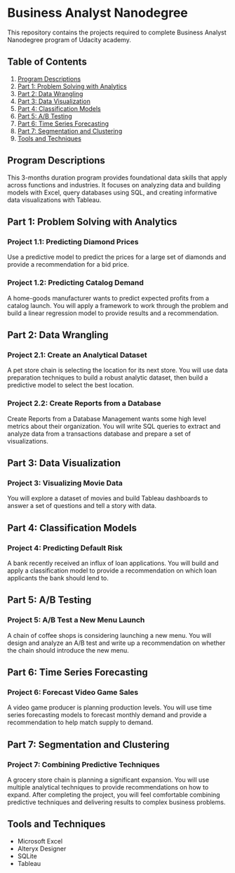# Business Analyst Nanodegree
This repository contains the projects required to complete Business Analyst Nanodegree program of Udacity academy.

## Table of Contents
1. [Program Descriptions](#des)
2. [Part 1: Problem Solving with Analytics](#p1)
3. [Part 2: Data Wrangling](#p2)
4. [Part 3: Data Visualization](#p3)
5. [Part 4: Classification Models](#p4)
6. [Part 5: A/B Testing](#p5)
7. [Part 6: Time Series Forecasting](#p6)
8. [Part 7: Segmentation and Clustering](#p7)
9. [Tools and Techniques](#tools)

## Program Descriptions<a name="des"></a>
This 3-months duration program provides foundational data skills that apply across 
functions and industries. It focuses on analyzing data and 
building models with Excel, query databases using SQL, 
and creating informative data visualizations with Tableau. 

## Part 1: Problem Solving with Analytics<a name="p1"></a>

### Project 1.1: Predicting Diamond Prices
Use a predictive model to predict the prices for a large set 
of diamonds and provide a recommendation for a bid price.

### Project 1.2: Predicting Catalog Demand
A home-goods manufacturer wants to predict expected profits from a catalog launch. 
You will apply a framework to work through the problem and build a 
linear regression model to provide results and a recommendation.

## Part 2: Data Wrangling<a name="p2"></a>

### Project 2.1: Create an Analytical Dataset
A pet store chain is selecting the location for its next store. 
You will use data preparation techniques to build a robust analytic dataset, 
then build a predictive model to select the best location.

### Project 2.2: Create Reports from a Database
Create Reports from a Database Management wants some high level metrics 
about their organization. You will write SQL queries to extract and analyze 
data from a transactions database and prepare a set of visualizations.


## Part 3: Data Visualization<a name="p3"></a>

### Project 3: Visualizing Movie Data
You will explore a dataset of movies and build Tableau dashboards 
to answer a set of questions and tell a story with data.


## Part 4: Classification Models<a name="p4"></a>

### Project 4: Predicting Default Risk
A bank recently received an influx of loan applications. 
You will build and apply a classification model to provide a 
recommendation on which loan applicants the bank should lend to.


## Part 5: A/B Testing<a name="p5"></a>

### Project 5: A/B Test a New Menu Launch
A chain of coffee shops is considering launching a new menu. 
You will design and analyze an A/B test and write up a 
recommendation on whether the chain should introduce the new menu.


## Part 6: Time Series Forecasting<a name="p6"></a>

### Project 6: Forecast Video Game Sales
A video game producer is planning production levels. 
You will use time series forecasting models to forecast monthly 
demand and provide a recommendation to help match supply to demand.


## Part 7: Segmentation and Clustering<a name="p7"></a>

### Project 7: Combining Predictive Techniques
A grocery store chain is planning a significant expansion. 
You will use multiple analytical techniques to provide recommendations 
on how to expand. After completing the project, you will feel comfortable 
combining predictive techniques and delivering results to complex business problems.

## Tools and Techniques<a name="tools"></a>
- Microsoft Excel
- Alteryx Designer
- SQLite
- Tableau

